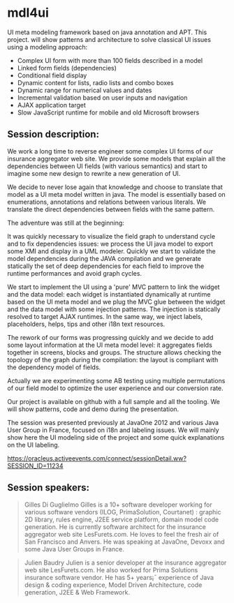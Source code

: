 mdl4ui
======

UI meta modeling framework based on java annotation and APT.
This project. will show patterns and architecture to solve classical UI issues using a modeling approach:

* Complex UI form with more than 100 fields described in a model
* Linked form fields (dependencies)
* Conditional field display
* Dynamic content for lists, radio lists and combo boxes
* Dynamic range for numerical values and dates
* Incremental validation based on user inputs and navigation
* AJAX application target
* Slow JavaScript runtime for mobile and old Microsoft browsers


Session description:
--------------------

We work a long time to reverse engineer some complex UI forms of our insurance aggregator web site. We provide some models that explain all the dependencies between UI fields (with various semantics) and start to imagine some new design to rewrite a new generation of UI.

We decide to never lose again that knowledge and choose to translate that model as a UI meta model written in java. The model is essentially based on enumerations, annotations and relations between various literals. We translate the direct dependencies between fields with the same pattern.

The adventure was still at the beginning:

It was quickly necessary to visualize the field graph to understand cycle and to fix dependencies issues: we process the UI java model to export some XMI and display in a UML modeler. Quickly we start to validate the model dependencies during the JAVA compilation and we generate statically the set of deep dependencies for each field to improve the runtime performances and avoid graph cycles.

We start to implement the UI using a 'pure' MVC pattern to link the widget and the data model: each widget is instantiated dynamically at runtime based on the UI meta model and we plug the MVC glue between the widget and the data model with some injection patterns. The injection is statically resolved to target AJAX runtimes. In the same way, we inject labels, placeholders, helps, tips and other i18n text resources.

The rework of our forms was progressing quickly and we decide to add some layout information at the UI meta model level: it aggregates fields together in screens, blocks and groups. The structure allows checking the topology of the graph during the compilation: the layout is compliant with the dependency model of fields.

Actually we are experimenting some AB testing using multiple permutations of our field model to optimize the user experience and our conversion rate.

Our project is available on github with a full sample and all the tooling. We will show patterns, code and demo during the presentation.


The session was presented previously at JavaOne 2012 and various Java User Group in France, focused on i18n and labeling issues. We will mainly show here the UI modeling side of the project and some quick explanations on the UI labeling.

https://oracleus.activeevents.com/connect/sessionDetail.ww?SESSION_ID=11234

Session speakers:
-----------------

> Gilles Di Guglielmo
> Gilles is a 10+ software developer working for various software vendors (ILOG, PrimaSolution, Courtanet) : graphic 2D library, rules engine, J2EE service platform, domain model code generation. He is currently software architect for the insurance aggregator web site LesFurets.com. He loves to feel the fresh air of San Francisco and Anvers. He was speaking at JavaOne, Devoxx and some Java User Groups in France.

> Julien Baudry
> Julien is a senior developer at the insurance aggregator web site LesFurets.com. He also worked for Prima Solutions insurance software vendor. He has 5+ years¡¯ experience of Java design & coding experience, Model Driven Architecture, code generation, J2EE & Web Framework.

